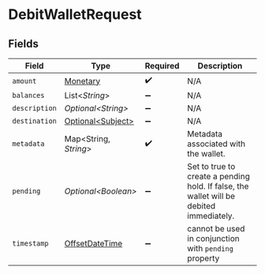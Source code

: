 # DebitWalletRequest


## Fields

| Field                                                                                     | Type                                                                                      | Required                                                                                  | Description                                                                               |
| ----------------------------------------------------------------------------------------- | ----------------------------------------------------------------------------------------- | ----------------------------------------------------------------------------------------- | ----------------------------------------------------------------------------------------- |
| `amount`                                                                                  | [Monetary](../../models/shared/Monetary.md)                                               | :heavy_check_mark:                                                                        | N/A                                                                                       |
| `balances`                                                                                | List\<*String*>                                                                           | :heavy_minus_sign:                                                                        | N/A                                                                                       |
| `description`                                                                             | *Optional\<String>*                                                                       | :heavy_minus_sign:                                                                        | N/A                                                                                       |
| `destination`                                                                             | [Optional\<Subject>](../../models/shared/Subject.md)                                      | :heavy_minus_sign:                                                                        | N/A                                                                                       |
| `metadata`                                                                                | Map\<String, *String*>                                                                    | :heavy_check_mark:                                                                        | Metadata associated with the wallet.                                                      |
| `pending`                                                                                 | *Optional\<Boolean>*                                                                      | :heavy_minus_sign:                                                                        | Set to true to create a pending hold. If false, the wallet will be debited immediately.   |
| `timestamp`                                                                               | [OffsetDateTime](https://docs.oracle.com/javase/8/docs/api/java/time/OffsetDateTime.html) | :heavy_minus_sign:                                                                        | cannot be used in conjunction with `pending` property                                     |